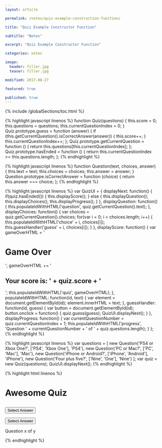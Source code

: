 ```yaml
---
layout: article

permalink: /notes/quiz-example-construction-function/

title: "Quiz Example Constructor Function"

subtitle: "Notes"

excerpt: "Quiz Example Constructor Function"

categories: notes

image:
  header: filler.jpg
  teaser: filler.jpg

modified: 2017-08-27

featured: true

published: true
---
```


{% include /globalSections/toc.html %}

{% highlight javascript linenos %}
function Quiz(questions) {
  this.score = 0;
  this.questions = questions;
  this.currentQuestionIndex = 0;
}
Quiz.prototype.guess = function (answer) {
  if (this.getCurrentQuestion().isCorrectAnswer(answer)) {
    this.score++;
  }
  this.currentQuestionIndex++;
};
Quiz.prototype.getCurrentQuestion = function () {
  return this.questions[this.currentQuestionIndex];
};
Quiz.prototype.hasEnded = function () {
  return this.currentQuestionIndex >= this.questions.length;
};
{% endhighlight %}

{% highlight javascript linenos %}
function Question(text, choices, answer) {
  this.text = text;
  this.choices = choices;
  this.answer = answer;
}
Question.prototype.isCorrectAnswer = function (choice) {
  return this.answer === choice;
};
{% endhighlight %}

{% highlight javascript linenos %}
var QuizUI = {
  displayNext: function() {
    if(quiz.hasEnded()) {
      this.displayScore();
    } else {
      this.displayQuestion();
      this.displayChoices();
      this.displayProgress();
    }
  },
  displayQuestion: function() {
    this.populateIdWithHTML('question', quiz.getCurrentQuestion().text);
  },
  displayChoices: function() {
    var choices = quiz.getCurrentQuestion().choices;
    for(var i = 0; i < choices.length; i++) {
      this.populateIdWithHTML('choice' + i, choices[i]);
      this.guessHandler('guess' + i, choices[i]);
    }
  },
  displayScore: function() {
    var gameOverHTML = '<h1>Game Over</h1>';
    gameOverHTML += '<h2>Your score is: ' + quiz.score + '</h2>';
    this.populateIdWithHTML('quiz', gameOverHTML);
  },
  populateIdWithHTML: function(id, text) {
    var element = document.getElementById(id);
    element.innerHTML = text;
  },
  guessHandler: function(id, guess) {
    var button = document.getElementById(id);
    button.onclick = function() {
      quiz.guess(guess);
      QuizUI.displayNext();
    }
  },
  displayProgress: function() {
    var currentQuestionNumber = quiz.currentQuestionIndex + 1;
    this.populateIdWithHTML('progress', 'Question ' + currentQuestionNumber + ' of ' + quiz.questions.length);
  }
};
{% endhighlight %}

{% highlight javascript linenos %}
var questions = [
  new Question('PS4 or Xbox One?', ['PS4', 'Xbox One'], 'PS4'),
  new Question('PC or Mac?', ['PC', 'Mac'], 'Mac'),
  new Question('iPhone or Android?', ['iPhone', 'Android'], 'iPhone'),
  new Question('Four plus five?', ['Nine', 'One'], 'Nine')
];
var quiz = new Quiz(questions);
QuizUI.displayNext();
{% endhighlight %}

{% highlight html linenos %}
<!DOCTYPE html>
<html>
<head lang="en">
  <meta charset="UTF-8">
  <title>Amazing Quiz</title>
  <link rel="stylesheet" type="text/css" href="style.css">
</head>
<body>
  <div class="grid">
    <div id="quiz" class="centered grid__col--8">
      <h1>Awesome Quiz</h1>
      <h2 id="question" class="headline-secondary--grouped"></h2>
      <p id="choice0"></p>
      <button id="guess0" class="btn--default">Select Answer</button>
      <p id="choice1"></p>
      <button id="guess1" class="btn--default">Select Answer</button>
      <footer>
        <p id="progress">Question x of y</p>
      </footer>
    </div>
  </div>
  <script src="quiz.js"></script>
  <script src="question.js"></script>
  <script src="quiz_ui.js"></script>
  <script src="app.js"></script>
</body>
</html>
{% endhighlight %}